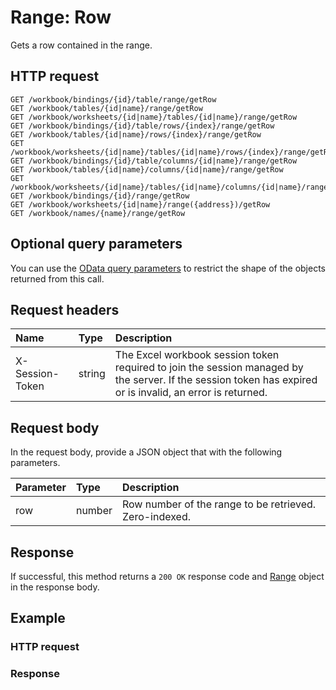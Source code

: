 # Range: Row

Gets a row contained in the range.
## HTTP request
```http
GET /workbook/bindings/{id}/table/range/getRow
GET /workbook/tables/{id|name}/range/getRow
GET /workbook/worksheets/{id|name}/tables/{id|name}/range/getRow
GET /workbook/bindings/{id}/table/rows/{index}/range/getRow
GET /workbook/tables/{id|name}/rows/{index}/range/getRow
GET /workbook/worksheets/{id|name}/tables/{id|name}/rows/{index}/range/getRow
GET /workbook/bindings/{id}/table/columns/{id|name}/range/getRow
GET /workbook/tables/{id|name}/columns/{id|name}/range/getRow
GET /workbook/worksheets/{id|name}/tables/{id|name}/columns/{id|name}/range/getRow
GET /workbook/bindings/{id}/range/getRow
GET /workbook/worksheets/{id|name}/range({address})/getRow
GET /workbook/names/{name}/range/getRow
```
## Optional query parameters
You can use the [OData query parameters](odata-optional-query-parameters.md) to restrict the shape of the objects returned from this call.
## Request headers
| Name       | Type | Description|
|:-----------|:------|:----------|
| X-Session-Token   | string  | The Excel workbook session token required to join the session managed by the server. If the session token has expired or is invalid, an error is returned.|

## Request body
In the request body, provide a JSON object that with the following parameters.

| Parameter	   | Type	|Description|
|:---------------|:--------|:-----------|
|row|number|Row number of the range to be retrieved. Zero-indexed.|

## Response
If successful, this method returns a `200 OK` response code and [Range](../resources/range.md) object in the response body.
## Example
### HTTP request
### Response
